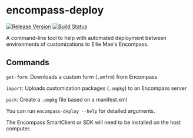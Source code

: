 # encompass-deploy

[![Release Version](https://img.shields.io/github/release/panorama-mortgage-group/encompass-deploy.svg)](https://github.com/panorama-mortgage-group/encompass-deploy/releases/latest)
[![Build Status](https://dev.azure.com/panorama-mortgage-group/Panorama%20Apps/_apis/build/status/encompass-deploy?branchName=master)](https://dev.azure.com/panorama-mortgage-group/Panorama%20Apps/_build/latest?definitionId=5&branchName=master)

A command-line tool to help with automated deployment between environments of customizations to Ellie Mae's Encompass.

## Commands

`get-form`: Downloads a custom form (`.emfrm`) from Encompass

`import`: Uploads customization packages (`.empkg`) to an Encompass server

`pack`: Create a `.empkg` file based on a manifest.xml

You can run `encompass-deploy --help` for detailed arguments.

The Encompass SmartClient or SDK will need to be installed on the host computer.